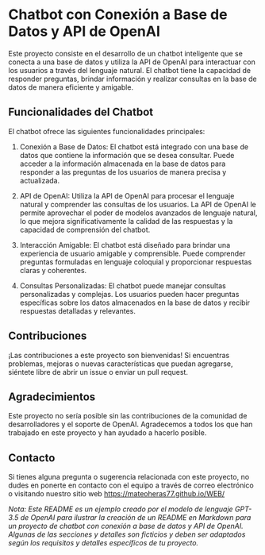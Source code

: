 # Chatbot con Conexión a Base de Datos y API de OpenAI

Este proyecto consiste en el desarrollo de un chatbot inteligente que se conecta a una base de datos y utiliza la API de OpenAI para interactuar con los usuarios a través del lenguaje natural. El chatbot tiene la capacidad de responder preguntas, brindar información y realizar consultas en la base de datos de manera eficiente y amigable.

## Funcionalidades del Chatbot
El chatbot ofrece las siguientes funcionalidades principales:

1. Conexión a Base de Datos: El chatbot está integrado con una base de datos que contiene la información que se desea consultar. Puede acceder a la información almacenada en la base de datos para responder a las preguntas de los usuarios de manera precisa y actualizada.

2. API de OpenAI: Utiliza la API de OpenAI para procesar el lenguaje natural y comprender las consultas de los usuarios. La API de OpenAI le permite aprovechar el poder de modelos avanzados de lenguaje natural, lo que mejora significativamente la calidad de las respuestas y la capacidad de comprensión del chatbot.

3. Interacción Amigable: El chatbot está diseñado para brindar una experiencia de usuario amigable y comprensible. Puede comprender preguntas formuladas en lenguaje coloquial y proporcionar respuestas claras y coherentes.

4. Consultas Personalizadas: El chatbot puede manejar consultas personalizadas y complejas. Los usuarios pueden hacer preguntas específicas sobre los datos almacenados en la base de datos y recibir respuestas detalladas y relevantes.



## Contribuciones
¡Las contribuciones a este proyecto son bienvenidas! Si encuentras problemas, mejoras o nuevas características que puedan agregarse, siéntete libre de abrir un issue o enviar un pull request.

## Agradecimientos
Este proyecto no sería posible sin las contribuciones de la comunidad de desarrolladores y el soporte de OpenAI. Agradecemos a todos los que han trabajado en este proyecto y han ayudado a hacerlo posible.

## Contacto
Si tienes alguna pregunta o sugerencia relacionada con este proyecto, no dudes en ponerte en contacto con el equipo a través de correo electrónico o visitando nuestro sitio web https://mateoheras77.github.io/WEB/

*Nota: Este README es un ejemplo creado por el modelo de lenguaje GPT-3.5 de OpenAI para ilustrar la creación de un README en Markdown para un proyecto de chatbot con conexión a base de datos y API de OpenAI. Algunas de las secciones y detalles son ficticios y deben ser adaptados según los requisitos y detalles específicos de tu proyecto.*